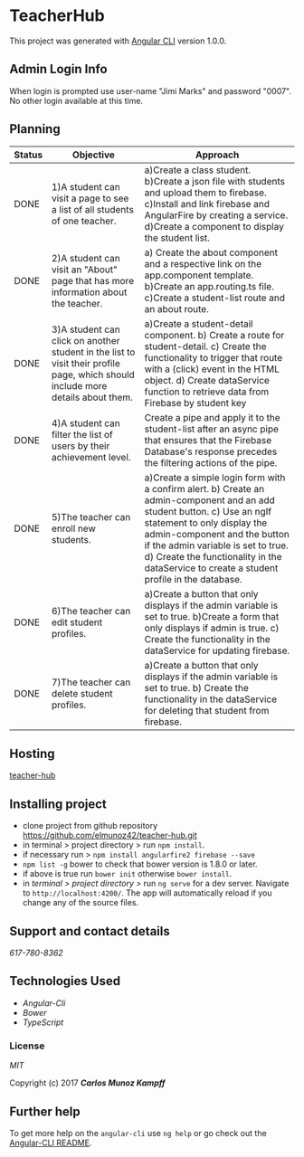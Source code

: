 # TeacherHub

This project was generated with [Angular CLI](https://github.com/angular/angular-cli) version 1.0.0.

## Admin Login Info

When login is prompted use user-name "Jimi Marks" and password "0007". No other login available at this time.

## Planning
|Status|Objective |Approach|
|------|----------|--------|
|DONE|1)A student can visit a page to see a list of all students of one teacher.|a)Create a class student. b)Create a json file with students and upload them to firebase. c)Install and link firebase and AngularFire by creating a service. d)Create a component to display the student list.
|DONE|2)A student can visit an "About" page that has more information about the teacher.|a) Create the about component and a respective link on the app.component template. b)Create an app.routing.ts file. c)Create a student-list route and an about route.|
|DONE|3)A student can click on another student in the list to visit their profile page, which should include more details about them.|a)Create a student-detail component. b) Create a route for student-detail. c) Create the functionality to trigger that route with a (click) event in the HTML object. d) Create dataService function to retrieve data from Firebase by student key |
|DONE|4)A student can filter the list of users by their achievement level.|Create a pipe and apply it to the student-list after an async pipe that ensures that the Firebase Database's response precedes the filtering actions of the pipe.|
|DONE|5)The teacher can enroll new students. |a)Create a simple login form with a confirm alert. b) Create an admin-component and an add student button. c) Use an ngIf statement to only display the admin-component and the button if the admin variable is set to true. d) Create the functionality in the dataService to create a student profile in the database.|
|DONE|6)The teacher can edit student profiles.|a)Create a button that only displays if the admin variable is set to true. b)Create a form that only displays if admin is true. c) Create the functionality in the dataService for updating firebase.|
|DONE|7)The teacher can delete student profiles.|a)Create a button that only displays if the admin variable is set to true. b) Create the functionality in the dataService for deleting that student from firebase.|

## Hosting

 [teacher-hub](https://teacher-hub.firebaseapp.com/)
## Installing project

* clone project from github repository https://github.com/elmunoz42/teacher-hub.git
* in terminal  > project directory > run `npm install`.
* if necessary run > `npm install angularfire2 firebase --save`
* `npm list -g` bower to check that bower version is 1.8.0 or later.
* if above is true run `bower init` otherwise `bower install`.
* in _terminal  > project directory >_ run `ng serve` for a dev server. Navigate to `http://localhost:4200/`. The app will automatically reload if you change any of the source files.

## Support and contact details

_617-780-8362_

## Technologies Used

* _Angular-Cli_
* _Bower_
* _TypeScript_

### License

*MIT*

Copyright (c) 2017 **_Carlos Munoz Kampff_**

## Further help

To get more help on the `angular-cli` use `ng help` or go check out the [Angular-CLI README](https://github.com/angular/angular-cli/blob/master/README.md).
